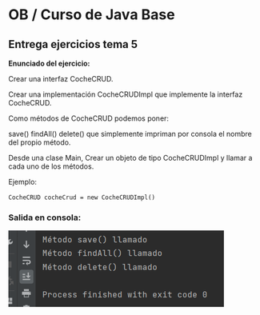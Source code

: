 # OB / Curso de Java Base
## Entrega ejercicios tema 5

**Enunciado del ejercicio:**

Crear una interfaz CocheCRUD.

Crear una implementación CocheCRUDImpl que implemente la interfaz CocheCRUD.

Como métodos de CocheCRUD podemos poner:

save() findAll() delete() que simplemente impriman por consola el nombre del propio método.

Desde una clase Main, Crear un objeto de tipo CocheCRUDImpl y llamar a cada uno de los métodos.

Ejemplo:
```
CocheCRUD cocheCrud = new CocheCRUDImpl()
```

### Salida en consola:
![Print de pantall ejercicio](img.png)